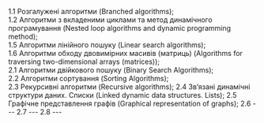 1.1 Розгалужені алгоритми (Branched algorithms);  
1.2 Алгоритми з вкладеними циклами та метод динамічного програмування (Nested loop algorithms and dynamic programming method);  
1.5 Алгоритми лінійного пошуку (Linear search algorithms);  
1.6 Алгоритми обходу двовимірних масивів (матриць) (Algorithms for traversing two-dimensional arrays (matrices));  
2.1 Алгоритми двійкового пошуку (Binary Search Algorithms);  
2.2 Алгоритми сортування (Sorting Algorithms);  
2.3 Рекурсивні алгоритми (Recursive algorithms); 
2.4 Зв’язанi динамiчнi структури даних. Списки (Linked dynamic data structures. Lists);
2.5 Графiчне представлення графiв (Graphical representation of graphs);
2.6 ---
2.7 ---
2.8 ---
